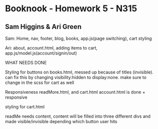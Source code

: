 # Booknook - Homework 5 - N315

## Sam Higgins & Ari Green

Sam: Home, nav, footer, blog, books, app.js(page switching), cart styling

Ari: about, account.html, adding items to cart, app.js/model.js(account/signin/out)

WHAT NEEDS DONE

Styling for buttons on books.html, messed up because of titles (invisible). can fix this by changing visibility:hidden to display:none. make sure to change in the scss for cart as well

Responsiveness
readMore.html, and cart.html
account.html is done + responsive

styling for cart.html

readMe needs content, content will be filled into three different divs and made visible/invisible depending which button user hits
